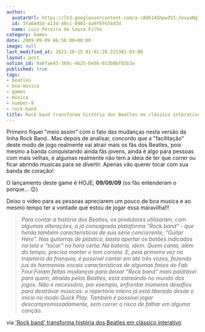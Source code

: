 ```yaml
---
author:
  avatarUrl: https://lh3.googleusercontent.com/a-/AOh14GhpwZVI-JevyaNgTdlrOT6YN20cI6V9Kxtq38Ij8AQ=s100
  id: 3fa6445d-a13d-40cc-8901-4a9f6f654d3d
  name: Luiz Pereira de Souza Filho
category: Games
date: 2009-09-09 06:56:00+00:00
image: null
last_modified_at: 2023-10-15 01:01:20.221381-03:00
layout: post
notion_id: 9a6fae43-369c-4b25-be56-013b0bf03b3a
published: true
tags:
- beatles
- boa-música
- games
- música
- number-9
- rock-band
title: Rock band transforma história dos Beatles em clássico interativo
---
```


Primeiro fiquei "meio assim" com o fato das mudanças nesta versão da linha Rock Band.. Mas depois de analisar, concordo que a "facilitação" deste modo de jogo realmente vai atrair mais os fãs dos Beatles, pois mesmo a banda conquistando ainda fãs jovens, ainda é algo para pessoas com mais velhas, e algumas realmente não tem a ideia de ter que correr ou ficar abrindo musicas para se divertir. Apenas vão querer tocar com sua banda de coração!

O lançamento deste game é HOJE, **09/09/09** (os fãs entenderam o porque... 😉)

Deixo o vídeo para as pessoas apreciarem um pouco de boa musica e ao mesmo tempo ter a vontade que estou de jogar essa maravilha!!!

> _Para contar a história dos Beatles, os produtores utilizaram, com algumas alterações, a já consagrada plataforma "Rock band" - que herda também características de sua série concorrente, “Guitar Hero”. Nas guitarras de plástico, basta apertar os botões indicados na tela e “tocar” na hora certa. Na bateria, idem. Quem canta, além do tempo, precisa manter o tom correto. E, pela primeira vez na trajetória da franquia, é possível cantar em até três vozes, fazendo jus às harmonias vocais características de algumas fases do Fab Four.Foram feitas mudanças para deixar “Rock band” mais palatável para quem, atraído pelos Beatles, está estreando no mundo dos jogos. Não é necessário, por exemplo, enfrentar inúmeros desafios para destravar músicas: o repertório inteiro já está liberado desde o início no modo Quick Play. Também é possível jogar descompromissadamente, sem correr o risco de falhar em alguma canção._

via ['Rock band' transforma história dos Beatles em clássico interativo](http://g1.globo.com/Noticias/Games/0,,MUL1296782-9666,00.html)

